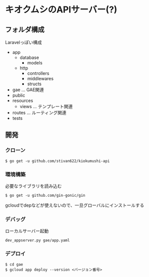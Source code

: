 # キオクムシのAPIサーバー(?)

## フォルダ構成
Laravelっぽい構成

- app
    - database
        - models
    - http
        - controllers
        - middlewares
        - structs
- gae ... GAE関連
- public
- resources 
    - views ... テンプレート関連
- routes ... ルーティング関連
- tests

## 開発

### クローン
```
$ go get -u github.com/stivan622/kiokumushi-api
```

### 環境構築
必要なライブラリを読み込む
```
$ go get -u github.com/gin-gonic/gin
```

gcloudでdepなどが使えないので、一旦グローバルにインストールする

### デバッグ
ローカルサーバー起動
```
dev_appserver.py gae/app.yaml
```

### デプロイ
```
$ cd gae
$ gcloud app deploy --version <バージョン番号>
```
